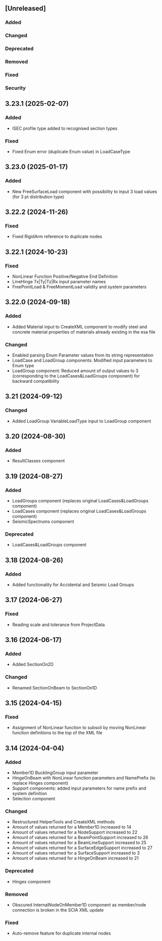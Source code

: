 ﻿## [Unreleased]
### Added
### Changed
### Deprecated
### Removed
### Fixed
### Security

## 3.23.1 (2025-02-07)
### Added
- ISEC profile type added to recognised section types

### Fixed
- Fixed Enum error (duplicate Enum value) in LoadCaseType

## 3.23.0 (2025-01-17)
### Added
- New FreeSurfaceLoad component with possibility to input 3 load values (for 3 pt distribution type)

## 3.22.2 (2024-11-26)
### Fixed
- Fixed RigidArm reference to duplicate nodes

## 3.22.1 (2024-10-23)
### Fixed
- NonLinear Function Positive/Negative End Definition
- LineHinge Tx|Ty|Tz|Rx input parameter names
- FreePointLoad & FreeMomentLoad validity and system parameters

## 3.22.0 (2024-09-18)
### Added
- Added Material input to CreateXML component to modify steel and concrete material properties of materials already existing in the esa file
### Changed
- Enabled parsing Enum Parameter values from its string representation
- LoadCase and LoadGroup components: Modified input parameters to Enum type
- LoadGroup component: Reduced amount of output values to 3 (corresponding to the LoadCases&LoadGroups component) for backward compatibility

## 3.21 (2024-09-12)
### Changed
- Added LoadGroup VariableLoadType input to LoadGroup component

## 3.20 (2024-08-30)
### Added
- ResultClasses component

## 3.19 (2024-08-27)
### Added
- LoadGroups component (replaces original LoadCases&LoadGroups component)
- LoadCases component (replaces original LoadCases&LoadGroups component)
- SeismicSpectrums component
### Deprecated
- LoadCases&LoadGroups component

## 3.18 (2024-08-26)
### Added
- Added functionality for Accidental and Seismic Load Groups

## 3.17 (2024-06-27)
### Fixed
- Reading scale and tolerance from ProjectData

## 3.16 (2024-06-17)
### Added
- Added SectionOn2D
### Changed
- Renamed SectionOnBeam to SectionOn1D

## 3.15 (2024-04-15)
### Fixed
- Assignment of NonLinear function to subsoil by moving NonLinear function definitions to the top of the XML file

## 3.14 (2024-04-04)
### Added
- Member1D BucklingGroup input parameter
- HingeOnBeam with NonLinear function parameters and NamePrefix (to replace Hinges component)
- Support components: added input parameters for name prefix and system definition
- Selection component
### Changed
- Restructured HelperTools and CreateXML methods
- Amount of values returned for a Member1D increased to 14
- Amount of values returned for a NodeSupport increased to 22
- Amount of values returned for a BeamPointSupport increased to 26
- Amount of values returned for a BeamLineSupport increased to 25
- Amount of values returned for a SurfaceEdgeSupport increased to 27
- Amount of values returned for a SurfaceSupport increased to 3
- Amount of values returned for a HingeOnBeam increased to 21
### Deprecated
- Hinges component
### Removed
- Obscured InternalNodeOnMember1D component as member/node connection is broken in the SCIA XML update
### Fixed
- Auto-remove feature for duplicate internal nodes
